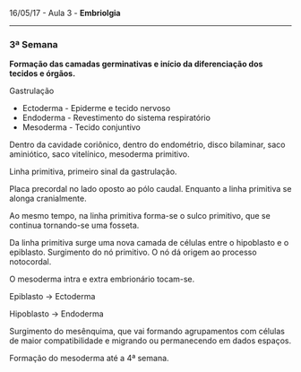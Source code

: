 16/05/17 - Aula 3 - **Embriolgia**

---

### 3ª Semana

**Formação das camadas germinativas e início da diferenciação dos tecidos e órgãos.**

Gastrulação

* Ectoderma - Epiderme e tecido nervoso
* Endoderma - Revestimento do sistema respiratório
* Mesoderma - Tecido conjuntivo

Dentro da cavidade coriônico, dentro do endométrio, disco bilaminar, saco aminiótico, saco vitelínico, mesoderma primitivo.

Linha primitiva, primeiro sinal da gastrulação.

Placa precordal no lado oposto ao pólo caudal. Enquanto a linha primitiva se alonga cranialmente.

Ao mesmo tempo, na linha primitiva forma-se o sulco primitivo, que se continua tornando-se uma fosseta.

Da linha primitiva surge uma nova camada de células entre o hipoblasto e o epiblasto. Surgimento do nó primitivo. O nó dá origem ao processo notocordal.

O mesoderma intra e extra embrionário tocam-se.

Epiblasto -&gt; Ectoderma

Hipoblasto -&gt; Endoderma

Surgimento do mesênquima, que vai formando agrupamentos com células de maior compatibilidade e migrando ou permanecendo em dados espaços.

Formação do mesoderma até a 4ª semana.

